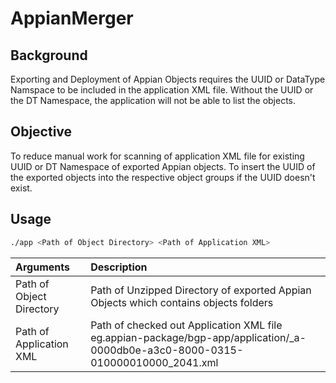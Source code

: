 # AppianMerger

## Background
Exporting and Deployment of Appian Objects requires the UUID or DataType Namspace to be included in the application XML file.
Without the UUID or the DT Namespace, the application will not be able to list the objects. 

## Objective
To reduce manual work for scanning of application XML file for existing UUID or DT Namespace of exported Appian objects. 
To insert the UUID of the exported objects into the respective object groups if the UUID doesn't exist.

## Usage
```bash
./app <Path of Object Directory> <Path of Application XML>
```
|Arguments|Description|
|:-----------------------|:---|
|Path of Object Directory|Path of Unzipped Directory of exported Appian Objects which contains objects folders|
|Path of Application XML|Path of checked out Application XML file eg.appian-package/bgp-app/application/_a-0000db0e-a3c0-8000-0315-010000010000_2041.xml|




